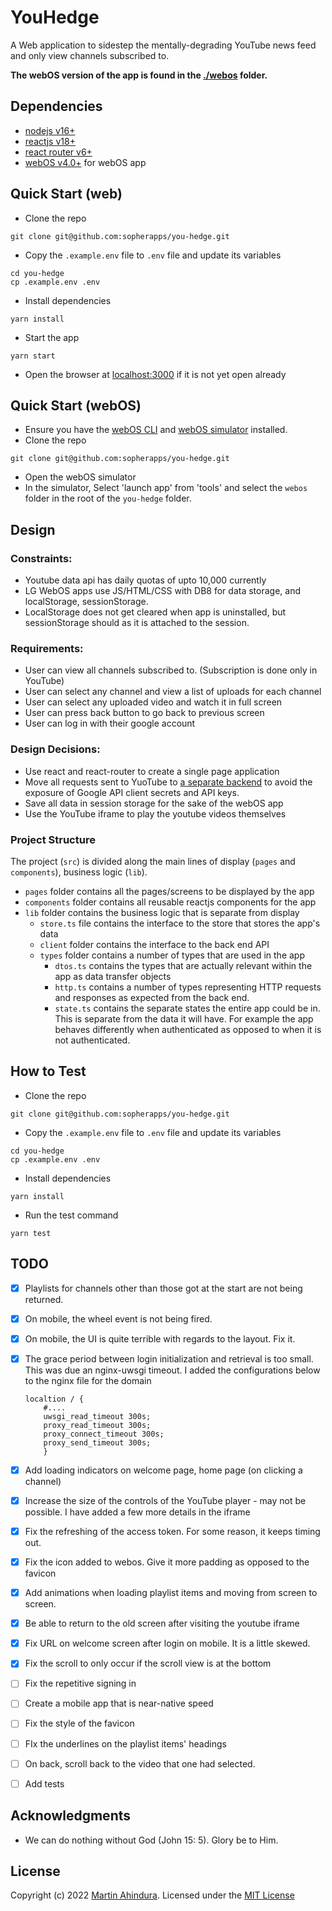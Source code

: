# YouHedge

A Web application to sidestep the mentally-degrading YouTube news feed and only view channels subscribed to.

**The webOS version of the app is found in the [./webos](./webos/) folder.**

## Dependencies

- [nodejs v16+](https://nodejs.org/en/)
- [reactjs v18+](https://reactjs.org/)
- [react router v6+](https://reactrouter.com/)
- [webOS v4.0+](https://www.lg.com/global/business/webos) for webOS app

## Quick Start (web)

- Clone the repo

```shell
git clone git@github.com:sopherapps/you-hedge.git
```

- Copy the `.example.env` file to `.env` file and update its variables

```shell
cd you-hedge
cp .example.env .env
```

- Install dependencies

```shell
yarn install
```

- Start the app

```shell
yarn start
```

- Open the browser at [localhost:3000](http://localhost:3000) if it is not yet open already

## Quick Start (webOS)

- Ensure you have the [webOS CLI](https://webostv.developer.lge.com/sdk/command-line-interface/installation/) and [webOS simulator](https://webostv.developer.lge.com/sdk/Simulator/installation/) installed.
- Clone the repo

```shell
git clone git@github.com:sopherapps/you-hedge.git
```

- Open the webOS simulator
- In the simulator, Select 'launch app' from 'tools' and select the `webos` folder in the root of the `you-hedge` folder.

## Design

### Constraints:

- Youtube data api has daily quotas of upto 10,000 currently
- LG WebOS apps use JS/HTML/CSS with DB8 for data storage, and localStorage, sessionStorage.
- LocalStorage does not get cleared when app is uninstalled, but sessionStorage should as it is attached to the session.

### Requirements:

- User can view all channels subscribed to. (Subscription is done only in YouTube)
- User can select any channel and view a list of uploads for each channel
- User can select any uploaded video and watch it in full screen
- User can press back button to go back to previous screen
- User can log in with their google account

### Design Decisions:

- Use react and react-router to create a single page application
- Move all requests sent to YuoTube to [a separate backend](https://github.com/sopherapps/you-hedge-back) to avoid the exposure of Google API client secrets and API keys.
- Save all data in session storage for the sake of the webOS app
- Use the YouTube iframe to play the youtube videos themselves

### Project Structure

The project (`src`) is divided along the main lines of display (`pages` and `components`), business logic (`lib`).

- `pages` folder contains all the pages/screens to be displayed by the app
- `components` folder contains all reusable reactjs components for the app
- `lib` folder contains the business logic that is separate from display
  - `store.ts` file contains the interface to the store that stores the app's data
  - `client` folder contains the interface to the back end API
  - `types` folder contains a number of types that are used in the app
    - `dtos.ts` contains the types that are actually relevant within the app as data transfer objects
    - `http.ts` contains a number of types representing HTTP requests and responses as expected from the back end.
    - `state.ts` contains the separate states the entire app could be in. This is separate from the data it will have. For example the app behaves differently when authenticated as opposed to when it is not authenticated.

## How to Test

- Clone the repo

```shell
git clone git@github.com:sopherapps/you-hedge.git
```

- Copy the `.example.env` file to `.env` file and update its variables

```shell
cd you-hedge
cp .example.env .env
```

- Install dependencies

```shell
yarn install
```

- Run the test command

```shell
yarn test
```

## TODO

- [x] Playlists for channels other than those got at the start are not being returned.
- [x] On mobile, the wheel event is not being fired.
- [x] On mobile, the UI is quite terrible with regards to the layout. Fix it.
- [x] The grace period between login initialization and retrieval is too small. This was due an nginx-uwsgi timeout. I added the configurations below to the nginx file for the domain 

    ```
    localtion / {
        #....
        uwsgi_read_timeout 300s;
        proxy_read_timeout 300s;
        proxy_connect_timeout 300s;
        proxy_send_timeout 300s;
        }
    ```
- [x] Add loading indicators on welcome page, home page (on clicking a channel)
- [x] Increase the size of the controls of the YouTube player - may not be possible. I have added a few more details in the iframe
- [x] Fix the refreshing of the access token. For some reason, it keeps timing out.
- [x] Fix the icon added to webos. Give it more padding as opposed to the favicon
- [x] Add animations when loading playlist items and moving from screen to screen.
- [x] Be able to return to the old screen after visiting the youtube iframe
- [x] Fix URL on welcome screen after login on mobile. It is a little skewed.
- [x] Fix the scroll to only occur if the scroll view is at the bottom
- [ ] Fix the repetitive signing in
- [ ] Create a mobile app that is near-native speed
- [ ] Fix the style of the favicon
- [ ] FIx the underlines on the playlist items' headings
- [ ] On back, scroll back to the video that one had selected.
- [ ] Add tests

## Acknowledgments

- We can do nothing without God (John 15: 5). Glory be to Him.

## License

Copyright (c) 2022 [Martin Ahindura](https://github.com/tinitto). Licensed under the [MIT License](./LICENSE)
